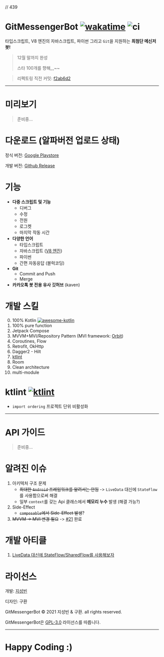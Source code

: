// 439
<!-- <image src="https://raw.githubusercontent.com/GitMessengerBot/GitMessengerBot-Android/stable/app/src/main/res/mipmap-xxhdpi/ic_launcher.png" align="right" /> -->

# GitMessengerBot [![wakatime](https://wakatime.com/badge/github/GitMessengerBot/GitMessengerBot-Android.svg)](https://wakatime.com/badge/github/GitMessengerBot/GitMessengerBot-Android) ![ci](https://github.com/GitMessengerBot/GitMessengerBot-Android/actions/workflows/android-ci.yml/badge.svg)

타입스크립트, V8 엔진의 자바스크립트, 파이썬 그리고 `Git`을 지원하는 **최첨단 메신저 봇!**

> 12월 말까지 완성
>
> 스타 100개를 향해,,,~~

> 리펙토링 직전 커밋: [f2ab6d2](https://github.com/GitMessengerBot/GitMessengerBot-Android/tree/f2ab6d28cd2dc22babc39f0269bb2c5e27bf4b3b)

-----

# 미리보기

> 준비중...

# 다운로드 (알파버전 업로드 상태)

정식 버전: [Google Playstore](https://play.google.com/store/apps/details?id=com.sungbin.gitkakaobot&hl=ko)

개발 버전: [Github Release](https://github.com/GitMessengerBot/GitMessengerBot-Android/releases)

# 기능

+ **다중 스크립트 및 기능**
  + 디버그
  + 수정
  + 전원
  + 로그켓
  + 마지막 작동 시간
+ **다양한 언어**
  + 타입스크립트
  + 자바스크립트 ([V8 엔진](https://chromium.googlesource.com/v8/v8))
  + 파이썬
  + 간편 자동응답 (블럭코딩)
+ **Git**
  + Commit and Push
  + Merge
+ **카카오톡 봇 전용 유사 깃허브** (kaven)

# 개발 스킬

0. 100% Kotlin [![awesome-kotlin](https://kotlin.link/awesome-kotlin.svg)](https://kotlin.link)
1. 100% pure function
2. Jetpack Compose
3. MVVM+MVI/Repository Pattern (MVI framework: [Orbit](https://github.com/orbit-mvi/orbit-mvi))
4. Coroutines, Flow
5. Retrofit, OkHttp
6. Dagger2 - Hilt
7. [ktlint](https://github.com/GitMessengerBot/GitMessengerBot-Android#ktlint-)
8. Room
9. Clean architecture
10. multi-module

# ktlint [![ktlint](https://img.shields.io/badge/code%20style-%E2%9D%A4-FF4081.svg)](https://ktlint.github.io/)

- `import ordering` 프로젝트 단위 비활성화

-----

# API 가이드

> 준비중...

# 알려진 이슈

1. 아키텍처 구조 문제
   * ~~최대한 `Android` 프레임워크를 알려서는 안됨~~ -> `LiveData` 대신에 `StateFlow`를 사용함으로써 해결
   * 일부 `context`를 갖는 Api 클래스에서 **메모리 누수** 발생 (해결 가능?)
2. Side-Effect
   * ~~`composable`에서 Side-Effect 발생~~?
3. ~~MVVM -> MVI 변경 필요~~ -> [#21](https://github.com/GitMessengerBot/GitMessengerBot-Android/pull/21) 완료

# 개발 아티클

1. [LiveData 대신에 StateFlow/SharedFlow를 사용해보자](https://jisungbin.medium.com/livedata-%EB%8C%80%EC%8B%A0%EC%97%90-stateflow-sharedflow%EB%A5%BC-%EC%82%AC%EC%9A%A9%ED%95%B4%EB%B3%B4%EC%9E%90-c78b87ea4248)

# 라이선스

개발: [지성빈](https://github.com/jisungbin)

디자인: 구환 



GitMessengerBot © 2021 지성빈 & 구환. all rights reserved. 

GitMessengerBot은 [GPL-3.0](https://github.com/jisungbin/GitMessengerBot/blob/master/LICENSE) 라이선스를 따릅니다.

-----

# Happy Coding :)
